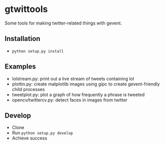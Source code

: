 gtwittools
============
Some tools for making twitter-related things with gevent.


Installation
------------
 * `python setup.py install`


Examples
--------
 * lolstream.py: print out a live stream of tweets containing lol
 * plottin.py: create matplotlib images using gipc to create gevent-friendly child processes
 * tweetplot.py: plot a graph of how frequently a phrase is tweeted
 * opencv/twittercv.py: detect faces in images from twitter
 

Develop
-------
 * Clone
 * Run `python setup.py develop`
 * Achieve success

